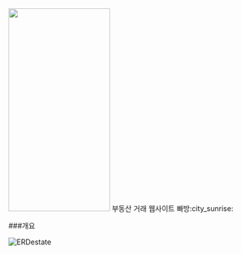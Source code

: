 <img src="[이미지주소.png](https://user-images.githubusercontent.com/111429706/185704111-4abc09e3-8033-49a3-8cd0-291fed93c5d4.png)" width="200" height="400"/>
부동산 거래 웹사이트 빠방:city_sunrise:

###개요


![ERDestate](https://user-images.githubusercontent.com/111429706/185704120-3cfe5153-5578-4569-83c2-713b86798ab1.png)
